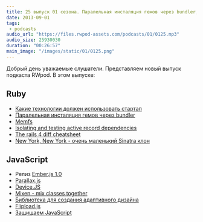 ```yaml
---
title: 25 выпуск 01 сезона. Паралельная инсталяция гемов через bundler, Memfs, Ember.js 1.0, Flipload.js и прочее
date: 2013-09-01
tags:
 - podcasts
audio_url: "https://files.rwpod-assets.com/podcasts/01/0125.mp3"
audio_size: 25930030
duration: "00:26:57"
main_image: "/images/static/01/0125.png"
---
```


Добрый день уважаемые слушатели. Представляем новый выпуск подкаста RWpod. В этом выпуске:

## Ruby

 - [Какие технологии должен использовать стартап](http://matt.aimonetti.net/posts/2013/08/27/what-technology-should-my-startup-use/)
 - [Паралельная инсталяция гемов через bundler](http://robots.thoughtbot.com/post/59584648154/parallel-gem-installing-using-bundler)
 - [Memfs](https://github.com/simonc/memfs)
 - [Isolating and testing active record dependencies](http://www.foraker.com/isolating-and-testing-active-record-dependencies/)
 - [The rails 4 diff cheatsheet](http://owningrails.com/rails-4-diff-cheatsheet)
 - [New York, New York - очень маленький Sinatra клон](http://alisnic.github.io/nyny/)

## JavaScript

 - Релиз [Ember.js 1.0](http://emberjs.com/blog/2013/08/31/ember-1-0-released.html)
 - [Parallax.js](http://wagerfield.github.io/parallax/)
 - [Device.JS](http://matthewhudson.me/projects/device.js/)
 - [Mixen - mix classes together](http://dev.hubspot.com/blog/announcing-mixen)
 - [Библиотека для создания адаптивного дизайна](http://intentionjs.com/)
 - [Flipload.js](http://pazguille.github.io/flipload/)
 - [Защищаем JavaScript](http://www.defensivejs.com/)

















